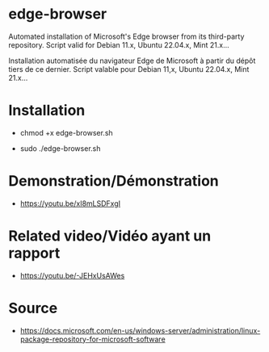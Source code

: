 # edge-browser
Automated installation of Microsoft's Edge browser from its third-party repository.
Script valid for Debian 11.x, Ubuntu 22.04.x, Mint 21.x...

Installation automatisée du navigateur Edge de Microsoft à partir du dépôt tiers de ce dernier.
Script valable pour Debian 11,x, Ubuntu 22.04.x, Mint 21.x...

# Installation
- chmod +x edge-browser.sh

- sudo ./edge-browser.sh

# Demonstration/Démonstration

- https://youtu.be/xI8mLSDFxgI

# Related video/Vidéo ayant un rapport

- https://youtu.be/-JEHxUsAWes

# Source
- https://docs.microsoft.com/en-us/windows-server/administration/linux-package-repository-for-microsoft-software
